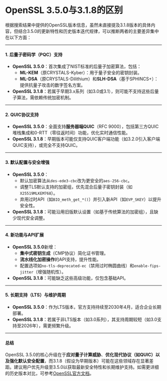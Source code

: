 # OpenSSL 3.5.0与3.1.8的区别

根据搜索结果中提供的OpenSSL版本信息，虽然未直接提及3.1.8版本的具体内容，但结合3.5.0的更新特性和历史版本迭代规律，可以推断两者的主要差异集中在以下方面：

***

#### 1. **后量子密码学（PQC）支持**

* **OpenSSL 3.5.0**：首次集成了NIST标准的后量子加密算法，包括：
  * **ML-KEM**（原CRYSTALS-Kyber）：用于量子安全的密钥封装。
  * **ML-DSA**（原CRYSTALS-Dilithium）和**SLH-DSA**（基于SPHINCS+）：提供抗量子攻击的数字签名方案。
* **OpenSSL 3.1.8**：若属于早期3.x系列（如3.0或3.1），则可能不支持这些后量子算法，需依赖传统加密机制。

***

#### 2. **QUIC协议支持**

* **OpenSSL 3.5.0**：全面支持**服务器端QUIC**（RFC 9000），包括第三方QUIC堆栈集成和0-RTT（零往返时间）功能，优化实时通信性能。
* **OpenSSL 3.1.8**：早期版本可能仅支持QUIC客户端功能（如3.2.0引入客户端QUIC支持），或完全不支持QUIC。

***

#### 3. **默认配置与安全增强**

* **OpenSSL 3.5.0**：
  * 默认加密算法从`des-ede3-cbc`改为更安全的`aes-256-cbc`。
  * 调整TLS默认支持的加密组，优先混合后量子密钥封装（如`X25519MLKEM768`）。
  * 弃用过时API（如`BIO_meth_get_*()`）并引入新API（如`EVP_SKEY`）以提升安全性。
* **OpenSSL 3.1.8**：可能沿用旧版默认设置（如基于传统算法的加密组），且缺少现代安全调整。

***

#### 4. **新功能与API扩展**

* **OpenSSL 3.5.0**新增：
  * **集中式密钥生成**（CMP协议）简化证书管理。
  * **流水线化加密操作**的API支持，提升性能。
  * 配置选项如`no-tls-deprecated-ec`（禁用过时椭圆曲线）和`enable-fips-jitter`（增强随机性）。
* **OpenSSL 3.1.8**：可能缺乏这些高级功能，仅包含基础API。

***

#### 5. **长期支持（LTS）与维护周期**

* **OpenSSL 3.5.0**：作为LTS版本，官方支持持续至2030年4月，适合企业长期部署。
* **OpenSSL 3.1.8**：若属于非LTS版本（如3.0系列），其支持周期较短（如3.0支持至2026年），需更频繁升级。

***

#### 总结

OpenSSL 3.5.0的核心升级在于**应对量子计算威胁**、**优化现代协议（如QUIC）以及强化默认安全配置**，而3.1.8（假设为早期版本）可能在这些领域存在显著差距。建议用户优先升级至3.5.0以获取最新安全特性和长期维护支持。如需更详细的历史版本对比，可参考[OpenSSL官方文档](https://www.openssl.org)。
